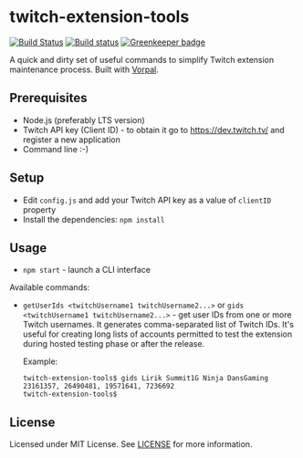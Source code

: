 # twitch-extension-tools
[![Build Status](https://travis-ci.org/lukemsc/twitch-extension-tools.svg?branch=master)](https://travis-ci.org/lukemsc/twitch-extension-tools)
[![Build status](https://ci.appveyor.com/api/projects/status/nrl3bl8t192fpvfh?svg=true)](https://ci.appveyor.com/project/lwojcik/twitch-extension-tools)
[![Greenkeeper badge](https://badges.greenkeeper.io/lukemsc/twitch-extension-tools.svg)](https://greenkeeper.io/)

A quick and dirty set of useful commands to simplify Twitch extension maintenance process. Built with [Vorpal](https://vorpal.js.org/).

## Prerequisites

* Node.js (preferably LTS version)
* Twitch API key (Client ID) - to obtain it go to https://dev.twitch.tv/ and register a new application
* Command line :-)

## Setup

* Edit `config.js` and add your Twitch API key as a value of `clientID` property
* Install the dependencies:
  ```npm install```

## Usage

* `npm start` - launch a CLI interface

Available commands:

* `getUserIds <twitchUsername1 twitchUsername2...>` or `gids <twitchUsername1 twitchUsername2...>` - get user IDs from one or more Twitch usernames. It generates comma-separated list of Twitch IDs. It's useful for creating long lists of accounts permitted to test the extension during hosted testing phase or after the release.

   Example:
  
   ```
   twitch-extension-tools$ gids Lirik Summit1G Ninja DansGaming
   23161357, 26490481, 19571641, 7236692
   twitch-extension-tools$ 
   ```
## License

Licensed under MIT License. See [LICENSE](https://raw.githubusercontent.com/lukemsc/twitch-extension-tools/master/LICENSE) for more information.
